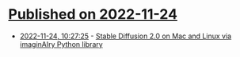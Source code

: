 # [Published on 2022-11-24](index.md)

* [2022-11-24, 10:27:25](https://news.ycombinator.com/item?id=33729694) - [Stable Diffusion 2.0 on Mac and Linux via imaginAIry Python library](https://github.com/brycedrennan/imaginAIry)
